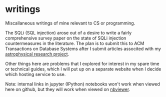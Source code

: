 # writings

Miscallaneous writings of mine relevant to CS or programming.

The SQLi (SQL injection) arose out of a desire to write a fairly comprehensive survey paper on the state of SQLi injection countermeasures in the literature. The plan is to submit this to ACM Transactions on Database Systems after I submit articles associted with my [astrophysical research project](https://github.com/Eli-mas/ResearchProject-RamPressure-EM-JK).

Other things here are problems that I explored for interest in my spare time or technical guides, which I will put up on a separate website when I decide which hosting service to use.

Note: internal links in jupyter (IPython) notebooks won't work when viewed here on github, but they will work when viewed on [nbviewer](https://nbviewer.jupyter.org/).